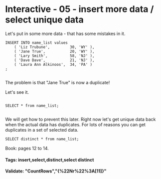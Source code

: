 


<style>
.pagebreak { page-break-before: always; }
.half { height: 200px; }
</style>








# Interactive - 05 - insert more data / select unique data

Let's put in some more data - that has some mistakes in it.


```
INSERT INTO name_list values
	( 'Liz Trubune',         30, 'WY' ),
	( 'Jane True',           20, 'WY' ),
	( 'Lary Smith',          58, 'NJ' ),
	( 'Dave Dave',           21, 'NJ' ),
	( 'Laura Ann Alkinoos',  34, 'PA' )
;


```

The problem is that "Jane True" is now a duplicate!

Let's see it.

```

SELECT * from name_list;


```

We will get how to prevent this later.
Right now let's get unique data back when the
actual data has duplicates.   For lots of reasons you 
can get duplicates in a set of selected data.

```
SELECT distinct * from name_list;

```

Book: pages 12 to 14.

#### Tags: insert,select,distinct,select distinct

#### Validate: "CountRows","{%22Nr%22%3A[11]}"


